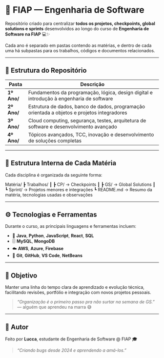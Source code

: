 # 🧠 FIAP — Engenharia de Software

Repositório criado para centralizar **todos os projetos, checkpoints, global solutions e sprints** desenvolvidos ao longo do curso de **Engenharia de Software na FIAP** 💻✨  

Cada ano é separado em pastas contendo as matérias, e dentro de cada uma há subpastas para os trabalhos, códigos e documentos relacionados.

---

## 🧱 Estrutura do Repositório

| Pasta | Descrição |
|--------|------------|
| **1º Ano/** | Fundamentos da programação, lógica, design digital e introdução à engenharia de software |
| **2º Ano/** | Estrutura de dados, banco de dados, programação orientada a objetos e projetos integradores |
| **3º Ano/** | Cloud computing, segurança, testes, arquitetura de software e desenvolvimento avançado |
| **4º Ano/** | Tópicos avançados, TCC, inovação e desenvolvimento de soluções completas |

---

## 📂 Estrutura Interna de Cada Matéria

Cada disciplina é organizada da seguinte forma:

Matéria/
┣ Trabalhos/
┃ ┣ CP/ → Checkpoints
┃ ┣ GS/ → Global Solutions
┃ ┗ Sprint/ → Projetos menores e integrações
┗ README.md → Resumo da matéria, tecnologias usadas e observações

---

## ⚙️ Tecnologias e Ferramentas

Durante o curso, as principais linguagens e ferramentas incluem:
- 🧩 **Java**, **Python**, **JavaScript**, **React**, **SQL**
- 🗄️ **MySQL**, **MongoDB**
- ☁️ **AWS**, **Azure**, **Firebase**
- 🧰 **Git**, **GitHub**, **VS Code**, **NetBeans**

---

## 🎯 Objetivo

Manter uma linha do tempo clara de aprendizado e evolução técnica,  
facilitando revisões, portfólio e integração com novos projetos pessoais.

> _“Organização é o primeiro passo pra não surtar na semana de GS.”_ — alguém que aprendeu na marra 😅

---

## 💬 Autor

Feito por **Lucca**, estudante de Engenharia de Software @ FIAP 🎓  
> _“Criando bugs desde 2024 e aprendendo a amá-los.”_
